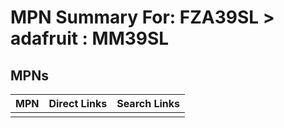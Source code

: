 



# MPN Summary For: FZA39SL > adafruit : MM39SL

## MPNs
  

|MPN|Direct Links|Search Links|
| :--- | :--- | :--- |
||||
